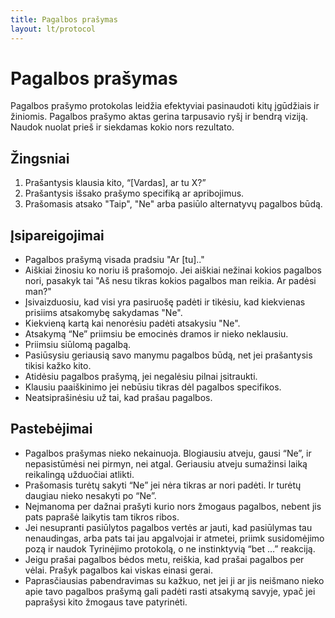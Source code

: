 ```yaml
---
title: Pagalbos prašymas
layout: lt/protocol
---
```

# Pagalbos prašymas

Pagalbos prašymo protokolas leidžia efektyviai pasinaudoti kitų įgūdžiais ir žiniomis. Pagalbos prašymo aktas gerina tarpusavio ryšį ir bendrą viziją. Naudok nuolat prieš ir siekdamas kokio nors rezultato.

## Žingsniai

1. Prašantysis klausia kito, “[Vardas], ar tu X?”
2. Prašantysis išsako prašymo specifiką ar apribojimus.
3. Prašomasis atsako "Taip", "Ne" arba pasiūlo alternatyvų pagalbos būdą.

## Įsipareigojimai

* Pagalbos prašymą visada pradsiu "Ar [tu].."
* Aiškiai žinosiu ko noriu iš prašomojo. Jei aiškiai nežinai kokios pagalbos nori, pasakyk tai "Aš nesu tikras kokios pagalbos man reikia. Ar padėsi man?"
* Įsivaizduosiu, kad visi yra pasiruošę padėti ir tikėsiu, kad kiekvienas prisiims atsakomybę sakydamas "Ne".
* Kiekvieną kartą kai nenorėsiu padėti atsakysiu "Ne".
* Atsakymą “Ne” priimsiu be emocinės dramos ir nieko neklausiu.
* Priimsiu siūlomą pagalbą.
* Pasiūsysiu geriausią savo manymu pagalbos būdą, net jei prašantysis tikisi kažko kito.
* Atidėsiu pagalbos prašymą, jei negalėsiu pilnai įsitraukti.
* Klausiu paaiškinimo jei nebūsiu tikras dėl pagalbos specifikos.
* Neatsiprašinėsiu už tai, kad prašau pagalbos.

## Pastebėjimai

* Pagalbos prašymas nieko nekainuoja. Blogiausiu atveju, gausi “Ne”, ir nepasistūmėsi nei pirmyn, nei atgal. Geriausiu atveju sumažinsi laiką reikalingą užduočiai atlikti.
* Prašomasis turėtų sakyti “Ne” jei nėra tikras ar nori padėti. Ir turėtų daugiau nieko nesakyti po “Ne”.
* Neįmanoma per dažnai prašyti kurio nors žmogaus pagalbos, nebent jis pats paprašė laikytis tam tikros ribos.
* Jei nesupranti pasiūlytos pagalbos vertės ar jauti, kad pasiūlymas tau nenaudingas, arba pats tai jau apgalvojai ir atmetei, priimk susidomėjimo pozą ir naudok Tyrinėjimo protokolą, o ne instinktyvią “bet …” reakciją.
* Jeigu prašai pagalbos bėdos metu, reiškia, kad prašai pagalbos per vėlai. Prašyk pagalbos kai viskas einasi gerai.
* Paprasčiausias pabendravimas su kažkuo, net jei ji ar jis neišmano nieko apie tavo pagalbos prašymą gali padėti rasti atsakymą savyje, ypač jei paprašysi kito žmogaus tave patyrinėti.
